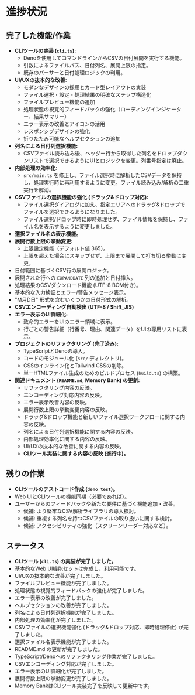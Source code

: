 # 進捗状況

## 完了した機能/作業

- **CLIツールの実装 (`cli.ts`):**
  - Denoを使用してコマンドラインからCSVの日付展開を実行する機能。
  - 引数によるファイルパス、日付列名、展開上限の指定。
  - 既存のパーサーと日付処理ロジックの利用。
- **UI/UXの抜本的な改善:**
  - モダンなデザインの採用とカード型レイアウトの実装
  - ファイル選択・設定・処理結果の明確なステップ構造化
  - ファイルプレビュー機能の追加
  - 処理状態の視覚的フィードバックの強化（ローディングインジケーター、結果サマリー）
  - エラー表示の改善とアイコンの活用
  - レスポンシブデザインの強化
  - 折りたたみ可能なヘルプセクションの追加
- **列名による日付列選択機能:**
  - CSVファイル読み込み後、ヘッダー行から取得した列名をドロップダウンリストで選択できるようにUIとロジックを変更。列番号指定は廃止。
- **内部処理の効率化:**
  - `src/main.ts`
    を修正し、ファイル選択時に解析したCSVデータを保持し、処理実行時に再利用するように変更。ファイル読み込み/解析の二重実行を解消。
- **CSVファイルの選択機能の強化 (ドラッグ&ドロップ対応):**
  - ファイル選択ダイアログに加え、指定エリアへのドラッグ&ドロップでファイルを選択できるようになりました。
  - ファイル選択/ドロップ時に即時処理せず、ファイル情報を保持し、ファイル名を表示するように変更しました。
- **選択ファイル名の表示機能。**
- **展開行数上限の挙動変更:**
  - 上限設定機能（デフォルト値 365）。
  - 上限を超えた場合にスキップせず、上限まで展開して打ち切る挙動に変更。
- 日付範囲に基づくCSV行の展開ロジック。
- 展開された行への `EXPANDDATE` 列の追加と日付挿入。
- 処理結果のCSVダウンロード機能 (UTF-8 BOM付き)。
- 基本的な入力検証とエラー/警告メッセージ表示。
- "M月D日" 形式を含むいくつかの日付形式の解析。
- **CSVエンコーディング自動検出 (UTF-8 / Shift_JIS)**
- **エラー表示のUI詳細化:**
  - 致命的エラーをUIのエラー領域に表示。
  - 行ごとの警告詳細（行番号、理由、関連データ）をUIの専用リストに表示。
- **プロジェクトのリファクタリング (完了済み):**
  - TypeScriptとDenoの導入。
  - コードのモジュール化 (`src/` ディレクトリ)。
  - CSSのインライン化とTailwind CSSの削除。
  - 単一HTMLファイル生成のためのビルドプロセス (`build.ts`) の構築。
- **関連ドキュメント (`README.md`, Memory Bank) の更新:**
  - リファクタリング内容の反映。
  - エンコーディング対応内容の反映。
  - エラー表示改善内容の反映。
  - 展開行数上限の挙動変更内容の反映。
  - ドラッグ&ドロップ機能と新しいファイル選択ワークフローに関する内容の反映。
  - 列名による日付列選択機能に関する内容の反映。
  - 内部処理効率化に関する内容の反映。
  - UI/UXの抜本的な改善に関する内容の反映。
  - **CLIツール実装に関する内容の反映 (進行中)。**

## 残りの作業

- **CLIツールのテストコード作成 (`deno test`)。**
- Web UIとCLIツールの機能同期（必要であれば）。
- ユーザーからのフィードバックや新たな要件に基づく機能追加・改善。
  - 候補: より堅牢なCSV解析ライブラリの導入検討。
  - 候補: 重複する列名を持つCSVファイルの取り扱いに関する検討。
  - 候補: アクセシビリティの強化（スクリーンリーダー対応など）。

## ステータス

- **CLIツール (`cli.ts`) の実装が完了しました。**
- 基本的なWeb UI機能セットは完成し、利用可能です。
- UI/UXの抜本的な改善が完了しました。
- ファイルプレビュー機能が完了しました。
- 処理状態の視覚的フィードバックの強化が完了しました。
- エラー表示の改善が完了しました。
- ヘルプセクションの改善が完了しました。
- 列名による日付列選択機能が完了しました。
- 内部処理の効率化が完了しました。
- CSVファイルの選択機能強化 (ドラッグ&ドロップ対応、即時処理停止)
  が完了しました。
- 選択ファイル名表示機能が完了しました。
- README.md の更新が完了しました。
- TypeScript/Denoへのリファクタリング作業が完了しました。
- CSVエンコーディング対応が完了しました。
- エラー表示のUI詳細化が完了しました。
- 展開行数上限の挙動変更が完了しました。
- Memory BankはCLIツール実装完了を反映して更新中です。
